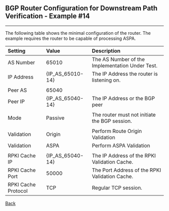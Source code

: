 ## BGP Router Configuration for Downstream Path Verification - Example #14
---
The following table shows the minimal configuration of the router. The example
requires the router to be capable of processing ASPA.

| Setting    | Value | Description                                             |
| :--------- | :---- | :------------------------------------------------------ | 
| AS Number  | 65010 |  The AS Number of the Implementation Under Test.        |
| IP Address | {IP_AS_65010-14} | The IP Address the router is listening on.   |
|            |       |                                                         |
| Peer AS    | 65040 |                                                         |
| Peer IP    | {IP_AS_65040-14} | The IP Address or the BGP peer               | 
|            |       |                                                         |
| Mode       | Passive | The router must not initiate the BGP session.         |
|            |         |                                                       |
| Validation | Origin  | Perform Route Origin Validation                       |
| Validation | ASPA    | Perform ASPA Validation                               |
|            |         |                                                       |
| RPKI Cache IP       | {IP_AS_65040-14} | The IP Address of the RPKI Validation Cache. |
| RPKI Cache Port     | 50000 | The Port Address of the RPKI Validation Cache. |
| RPKI Cache Protocol | TCP   | Regular TCP session.                           |

[Back](exp14.README.tpl.md)
